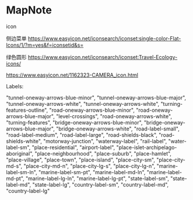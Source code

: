 # MapNote

icon

侧边菜单
https://www.easyicon.net/iconsearch/iconset:single-color-Flat-Icons/1/?m=yes&f=iconsetid&s=

绿色圆形
https://www.easyicon.net/iconsearch/iconset:Travel-Ecology-icons/

https://www.easyicon.net/1162323-CAMERA_icon.html



Labels:

"tunnel-oneway-arrows-blue-minor",
"tunnel-oneway-arrows-blue-major",
"tunnel-oneway-arrows-white",
"tunnel-oneway-arrows-white",
"turning-features-outline",
"road-oneway-arrows-blue-minor",
"road-oneway-arrows-blue-major",
"level-crossings",
"road-oneway-arrows-white",
"turning-features",
"bridge-oneway-arrows-blue-minor",
"bridge-oneway-arrows-blue-major",
"bridge-oneway-arrows-white",
"road-label-small",
"road-label-medium",
"road-label-large",
"road-shields-black",
"road-shields-white",
"motorway-junction",
"waterway-label",
"rail-label",
"water-label-sm",
"place-residential",
"airport-label",
"place-islet-archipelago-aboriginal",
"place-neighbourhood",
"place-suburb",
"place-hamlet",
"place-village",
"place-town",
"place-island",
"place-city-sm",
"place-city-md-s",
"place-city-md-n",
"place-city-lg-s",
"place-city-lg-n",
"marine-label-sm-ln",
"marine-label-sm-pt",
"marine-label-md-ln",
"marine-label-md-pt",
"marine-label-lg-ln",
"marine-label-lg-pt",
"state-label-sm",
"state-label-md",
"state-label-lg",
"country-label-sm",
"country-label-md",
"country-label-lg"
